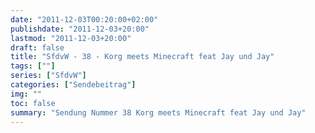 ```yaml
---
date: "2011-12-03T00:20:00+02:00"
publishdate: "2011-12-03+20:00"
lastmod: "2011-12-03+20:00"
draft: false
title: "SfdvW - 38 - Korg meets Minecraft feat Jay und Jay"
tags: [""]
series: ["SfdvW"]
categories: ["Sendebeitrag"]
img: ""
toc: false
summary: "Sendung Nummer 38 Korg meets Minecraft feat Jay und Jay"
---
```


<div id="example"></div>
<script src="https://cdn.podlove.org/web-player/embed.js"></script>

<script>
  podlovePlayer('#example', '/blog/sfdvw38.json');
</script>
